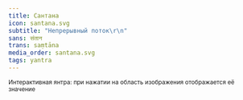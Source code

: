 ```yaml
---
title: Сантана
icon: santana.svg
subtitle: "Непрерывный поток\r\n"
sans: संतान
trans: saṃtāna
media_order: santana.svg
tags: yantra
---
```



<!-- <script  src="santana/tattvas.js"></script>
<script  src="santana/app.js"></script>
<link rel="stylesheet" href="santana/style.css">
<article id="santana-app">
<object data="santana/santana.svg" type="image/svg+xml" onload="app()" id="santana-object" height="100%"></object>
<div id="overlay"><article id="info"></article></div>
</article> -->

 <small>Интерактивная янтра: при нажатии на область изображения отображается её значение</small>
  